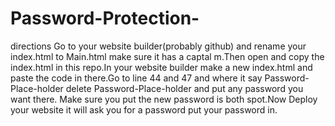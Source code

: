 # Password-Protection-
directions 
Go to your website builder(probably github) and rename your index.html to Main.html make sure it has a captal m.Then open and copy the index.html in this repo.In your website
builder make a new index.html and paste the code in there.Go to line 44 and 47 and where it say Password-Place-holder delete Password-Place-holder and put any password you want there.
Make sure you put the new password is both spot.Now Deploy your website it will ask you for a password put your password in.
